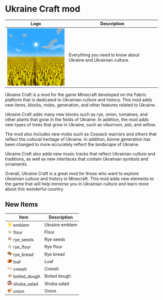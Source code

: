 # Ukraine Craft mod
| Logo                                                              | Description                                                      |
|-------------------------------------------------------------------|------------------------------------------------------------------|
| ![icon.png](src%2Fmain%2Fresources%2Fassets%2Fukraine%2Ficon.png) | Everything you need to know about Ukraine and Ukrainian culture. |

Ukraine Craft is a mod for the game Minecraft developed on the Fabric platform that is dedicated to Ukrainian culture and history. This mod adds new items, blocks, mobs, generation, and other features related to Ukraine.

Ukraine Craft adds many new blocks such as rye, onion, tomatoes, and other plants that grow in the fields of Ukraine. In addition, the mod adds new types of trees that grow in Ukraine, such as viburnum, ash, and willow.

The mod also includes new mobs such as Cossack warriors and others that reflect the cultural heritage of Ukraine. In addition, biome generation has been changed to more accurately reflect the landscape of Ukraine.

Ukraine Craft also adds new music tracks that reflect Ukrainian culture and traditions, as well as new interfaces that contain Ukrainian symbols and ornaments.

Overall, Ukraine Craft is a great mod for those who want to explore Ukrainian culture and history in Minecraft. This mod adds new elements to the game that will help immerse you in Ukrainian culture and learn more about this wonderful country.
## New Items
| Item                                                                                                                             | Description    |
|----------------------------------------------------------------------------------------------------------------------------------|----------------|
| ![ukraine_emblem.png](src%2Fmain%2Fresources%2Fassets%2Fukraine%2Ftextures%2Fitem%2Fukraine_emblem.png) emblem                   | Ukraine emblem |
| ![ukraine_flour.png](src%2Fmain%2Fresources%2Fassets%2Fukraine%2Ftextures%2Fitem%2Fukraine_flour.png) flour                      | Flour          |
| ![ukraine_rye_seeds.png](src%2Fmain%2Fresources%2Fassets%2Fukraine%2Ftextures%2Fitem%2Fukraine_rye_seeds.png) rye_seeds          | Rye seeds      |
| ![ukraine_rye_flour.png](src%2Fmain%2Fresources%2Fassets%2Fukraine%2Ftextures%2Fitem%2Fukraine_rye_flour.png) rye_flour          | Rye flour      |
| ![ukraine_rye_bread.png](src%2Fmain%2Fresources%2Fassets%2Fukraine%2Ftextures%2Fitem%2Fukraine_rye_bread.png) rye_bread          | Rye bread      |
| ![ukraine_loaf.png](src%2Fmain%2Fresources%2Fassets%2Fukraine%2Ftextures%2Fitem%2Fukraine_loaf.png) loaf                         | Loaf           |
| ![ukraine_creesh.png](src%2Fmain%2Fresources%2Fassets%2Fukraine%2Ftextures%2Fitem%2Fukraine_creesh.png) creesh                   | Сreesh         |
| ![ukraine_boiled_dough.png](src%2Fmain%2Fresources%2Fassets%2Fukraine%2Ftextures%2Fitem%2Fukraine_boiled_dough.png) boiled_dough | Boiled dough   |
| ![ukraine_shuba_salad.png](src%2Fmain%2Fresources%2Fassets%2Fukraine%2Ftextures%2Fitem%2Fukraine_shuba_salad.png) shuba_salad    | Shuba salad    |
| ![ukraine_onion.png](src%2Fmain%2Fresources%2Fassets%2Fukraine%2Ftextures%2Fitem%2Fukraine_onion.png) onion                      | Onion          |
